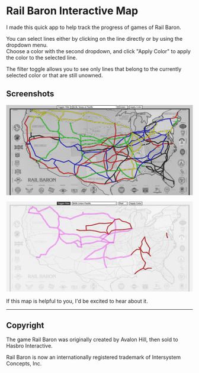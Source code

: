 # Rail Baron Interactive Map

I made this quick app to help track the progress of games of Rail Baron.

You can select lines either by clicking on the line directly or by using the dropdown menu.  
Choose a color with the second dropdown, and click "Apply Color" to apply the color to the selected line.

The filter toggle allows you to see only lines that belong to the currently selected color  or that are still unowned.

## Screenshots
![](images/screenshot-1.png)

![](images/screenshot-2.png)

If this map is helpful to you, I'd be excited to hear about it.

---

## Copyright

The game Rail Baron was originally created by Avalon Hill, then sold to Hasbro Interactive.

Rail Baron is now an internationally registered trademark of Intersystem Concepts, Inc.

